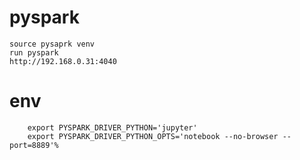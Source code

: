 # pyspark
    source pysaprk venv
    run pyspark
    http://192.168.0.31:4040

# env
```shell
    export PYSPARK_DRIVER_PYTHON='jupyter'
    export PYSPARK_DRIVER_PYTHON_OPTS='notebook --no-browser --port=8889'%  
```